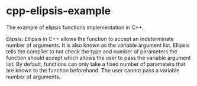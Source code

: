 # cpp-elipsis-example
The example of elipsis functions implementation in C++.


Elipsis: 
Ellipsis in C++ allows the function to accept an indeterminate number of arguments. It is also known as the variable argument list. Ellipsis tells the compiler to not check the type and number of parameters the function should accept which allows the user to pass the variable argument list. By default, functions can only take a fixed number of parameters that are known to the function beforehand. The user cannot pass a variable number of arguments.
